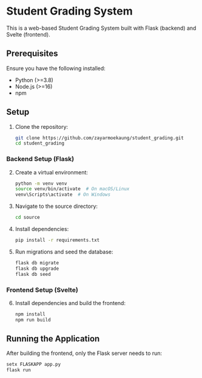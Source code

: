 # Student Grading System

This is a web-based Student Grading System built with Flask (backend) and Svelte (frontend).

## Prerequisites
Ensure you have the following installed:
- Python (>=3.8)
- Node.js (>=16)
- npm 

## Setup
1. Clone the repository:
   ```sh
   git clone https://github.com/zayarmoekaung/student_grading.git
   cd student_grading
   ```

### Backend Setup (Flask)
2. Create a virtual environment:
   ```sh
   python -m venv venv
   source venv/bin/activate  # On macOS/Linux
   venv\Scripts\activate  # On Windows
   ```
3. Navigate to the source directory:
   ```sh
   cd source
   ```
4. Install dependencies:
   ```sh
   pip install -r requirements.txt
   ```
5. Run migrations and seed the database:
   ```sh
   flask db migrate
   flask db upgrade
   flask db seed  
   ```

### Frontend Setup (Svelte)
6. Install dependencies and build the frontend:
   ```sh
   npm install
   npm run build
   ```

## Running the Application
After building the frontend, only the Flask server needs to run:
```sh
setx FLASKAPP app.py
flask run
```



